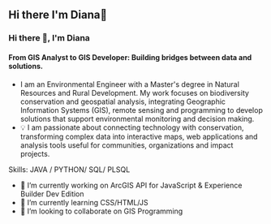 ## Hi there I'm Diana👋

### Hi there 👋, I'm Diana
#### From GIS Analyst to GIS Developer: Building bridges between data and solutions.
- I am an Environmental Engineer with a Master's degree in Natural Resources and Rural Development. My work focuses on biodiversity conservation and geospatial analysis, integrating Geographic Information Systems (GIS), remote sensing and programming to develop solutions that support environmental monitoring and decision making.
- 💡 I am passionate about connecting technology with conservation, transforming complex data into interactive maps, web applications and analysis tools useful for communities, organizations and impact projects.

Skills: JAVA / PYTHON/ SQL/ PLSQL

- 🔭 I’m currently working on ArcGIS API for JavaScript & Experience Builder Dev Edition 
- 🌱 I’m currently learning CSS/HTML/JS 
- 👯 I’m looking to collaborate on GIS Programming 


